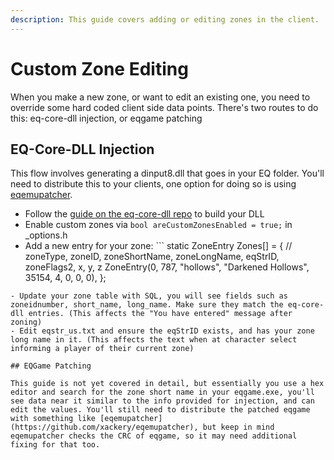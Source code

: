 ```yaml
---
description: This guide covers adding or editing zones in the client.
---
```


# Custom Zone Editing

When you make a new zone, or want to edit an existing one, you need to override some hard coded client side data points. There's two routes to do this: eq-core-dll injection, or eqgame patching

## EQ-Core-DLL Injection

This flow involves generating a dinput8.dll that goes in your EQ folder. You'll need to distribute this to your clients, one option for doing so is using [eqemupatcher](https://github.com/xackery/eqemupatcher).

- Follow the [guide on the eq-core-dll repo](https://github.com/xackery/eq-core-dll/) to build your DLL
- Enable custom zones via `bool areCustomZonesEnabled = true;` in _options.h
- Add a new entry for your zone: ```
static ZoneEntry Zones[] = {
    // zoneType, zoneID, zoneShortName, zoneLongName, eqStrID, zoneFlags2, x, y, z
    ZoneEntry(0, 787, "hollows", "Darkened Hollows", 35154, 4, 0, 0, 0),
};
```
- Update your zone table with SQL, you will see fields such as zoneidnumber, short_name, long_name. Make sure they match the eq-core-dll entries. (This affects the "You have entered" message after zoning)
- Edit eqstr_us.txt and ensure the eqStrID exists, and has your zone long name in it. (This affects the text when at character select informing a player of their current zone)

## EQGame Patching

This guide is not yet covered in detail, but essentially you use a hex editor and search for the zone short name in your eqgame.exe, you'll see data near it similar to the info provided for injection, and can edit the values. You'll still need to distribute the patched eqgame with something like [eqemupatcher](https://github.com/xackery/eqemupatcher), but keep in mind eqemupatcher checks the CRC of eqgame, so it may need additional fixing for that too.  

